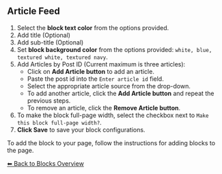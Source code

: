 ## Article Feed

1. Select the **block text color** from the options provided.
2. Add title (Optional)
3. Add sub-title (Optional)
4. Set **block background color** from the options provided: `white, blue, textured white, textured navy`.
5. Add Articles by Post ID (Current maximum is three articles):
   - Click on **Add Article button** to add an article.
   - Paste the post id into the `Enter article id` field.
   - Select the appropriate article source from the drop-down.
   - To add another article, click the **Add Article button** and repeat the previous steps.
   - To remove an article, click the **Remove Article button**.
6. To make the block full-page width, select the checkbox next to `Make this block full-page width?`.
7. **Click Save** to save your block configurations.

To add the block to your page, follow the instructions for adding blocks to the page.

[⬅︎ Back to Blocks Overview](/Style-Templates/blocks/general)
